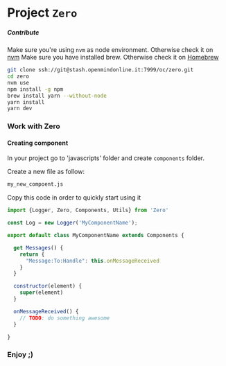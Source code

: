 # Project `Zero`

##### Contribute

Make sure you're using `nvm` as node environment. Otherwise check it on [nvm](https://github.com/creationix/nvm)
Make sure you have installed brew. Otherwise check it on [Homebrew](https://brew.sh/index_it.html)

```sh
git clone ssh://git@stash.openmindonline.it:7999/oc/zero.git
cd zero
nvm use
npm install -g npm
brew install yarn --without-node
yarn install
yarn dev
```


### Work with Zero
#### Creating component

In your project go to 'javascripts' folder and create `components` folder.

Create a new file as follow:
```sh
my_new_compoent.js
```

Copy this code in order to quickly start using it
```js
import {Logger, Zero, Components, Utils} from 'Zero'

const Log = new Logger('MyComponentName');

export default class MyComponentName extends Components {

  get Messages() {
    return {
      "Message:To:Handle": this.onMessageReceived
    }
  }

  constructor(element) {
    super(element)
  }

  onMessageReceived() {
    // TODO: do something awesome
  }

}

```


### Enjoy ;)
